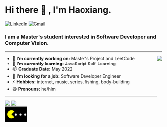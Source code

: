 <h1 align="left"> Hi there 👋 , I'm Haoxiang. </h1>

<p align="left">
   <a href="https://www.linkedin.com/in/haoxiang-roy-zhang-a29160142/" target="_blank"><img alt="LinkedIn" src="https://img.shields.io/badge/-HaoxiangZhang-0075b5?style=flat&logo=Linkedin&logoColor=white"></a>
   <a href="mailto:zhanghx04@gmail.com"><img alt="Gmail" src="https://img.shields.io/badge/-zhanghx04@gmail.com-eb4336?style=flate&logo=Gmail&logoColor=white"></a>
</p>

<h3 align="left">  I am a Master's student interested in Software Developer and Computer Vision. </h3>

---

<img align="right" height="140" src="https://miro.medium.com/max/970/1*xtrODkWnZ5kE2AvinwFXBA.gif"/>

- 🔭 **I’m currently working on:** Master's Project and LeetCode
- 🌱 **I’m currently learning:** JavaScript Self-Learning
- 📫 **Graduate Date:** May 2022
- 🤔 **I’m looking for a job:** Software Developer Engineer
- ⚡ **Hobbies:** internet, music, series, fishing, body-building
- 😄 **Pronouns:** he/him

---

<div><img height="150px" src="https://github-readme-stats.vercel.app/api?username=zhanghx04&show_icons=true&hide_title=false&hide_border=true&theme=buefy" />
     <img height="150px" src="https://github-readme-stats.vercel.app/api/top-langs/?username=zhanghx04&show_icons=true&layout=compact&langs_count=6&hide_title=false&hide_border=true&theme=buefy" /></div>

<img align="left" height="50" src="GnY.gif"/>

<!--- 

    Useful links
    https://shields.io/   # this is for buttons
    https://github.com/anuraghazra/github-readme-stats   # this is for status cards
--->

<!-- 
**zhanghx04/zhanghx04** is a ✨ _special_ ✨ repository because its `README.md` (this file) appears on your GitHub profile.
Here are some ideas to get you started:
- 🔭 I’m currently working on ...
- 🌱 I’m currently learning ...
- 👯 I’m looking to collaborate on ...
- 🤔 I’m looking for help with ...
- 💬 Ask me about ...
- 📫 How to reach me: ...
- 😄 Pronouns: ...
- ⚡ Fun fact: ...
-->
